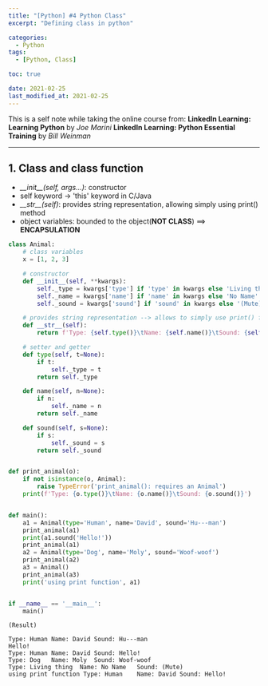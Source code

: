 ```yaml
---
title: "[Python] #4 Python Class"
excerpt: "Defining class in python"

categories:
  - Python
tags:
  - [Python, Class]

toc: true

date: 2021-02-25
last_modified_at: 2021-02-25
---
```


This is a self note while taking the online course from:
**LinkedIn Learning: Learning Python** by _Joe Marini_
**LinkedIn Learning: Python Essential Training** by _Bill Weinman_

---

## 1. Class and class function

- _\_\_init\_\_(self, args...)_: constructor
- self keyword -> 'this' keyword in C/Java
- _\_\_str\_\_(self)_: provides string representation, allowing simply using print() method
- object variables: bounded to the object(**NOT CLASS**) ==> **ENCAPSULATION**

```python
class Animal:
    # class variables
    x = [1, 2, 3]

    # constructor
    def __init__(self, **kwargs):
        self._type = kwargs['type'] if 'type' in kwargs else 'Living thing'
        self._name = kwargs['name'] if 'name' in kwargs else 'No Name'
        self._sound = kwargs['sound'] if 'sound' in kwargs else '(Mute)'

    # provides string representation --> allows to simply use print() function
    def __str__(self):
        return f'Type: {self.type()}\tName: {self.name()}\tSound: {self.sound()}'

    # setter and getter
    def type(self, t=None):
        if t:
            self._type = t
        return self._type

    def name(self, n=None):
        if n:
            self._name = n
        return self._name

    def sound(self, s=None):
        if s:
            self._sound = s
        return self._sound


def print_animal(o):
    if not isinstance(o, Animal):
        raise TypeError('print_animal(): requires an Animal')
    print(f'Type: {o.type()}\tName: {o.name()}\tSound: {o.sound()}')


def main():
    a1 = Animal(type='Human', name='David', sound='Hu---man')
    print_animal(a1)
    print(a1.sound('Hello!'))
    print_animal(a1)
    a2 = Animal(type='Dog', name='Moly', sound='Woof-woof')
    print_animal(a2)
    a3 = Animal()
    print_animal(a3)
    print('using print function', a1)


if __name__ == '__main__':
    main()
```

```
(Result)

Type: Human Name: David Sound: Hu---man
Hello!
Type: Human	Name: David	Sound: Hello!
Type: Dog	Name: Moly	Sound: Woof-woof
Type: Living thing	Name: No Name	Sound: (Mute)
using print function Type: Human	Name: David	Sound: Hello!
```
